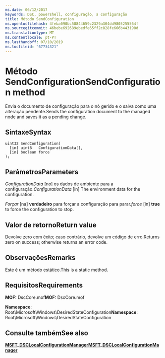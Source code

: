 ```yaml
---
ms.date: 06/12/2017
keywords: DSC, powershell, configuração, a configuração
title: Método SendConfiguration
ms.openlocfilehash: 4feba090bc58844659c2329a304dd9805255564f
ms.sourcegitcommit: 46bebe692689ebedfe65ff2c828fe666b443198d
ms.translationtype: MT
ms.contentlocale: pt-PT
ms.lasthandoff: 07/10/2019
ms.locfileid: "67734321"
---
```

# <a name="sendconfiguration-method"></a><span data-ttu-id="1e8b4-103">Método SendConfiguration</span><span class="sxs-lookup"><span data-stu-id="1e8b4-103">SendConfiguration method</span></span>

<span data-ttu-id="1e8b4-104">Envia o documento de configuração para o nó gerido e o salva como uma alteração pendente.</span><span class="sxs-lookup"><span data-stu-id="1e8b4-104">Sends the configuration document to the managed node and saves it as a pending change.</span></span>

## <a name="syntax"></a><span data-ttu-id="1e8b4-105">Sintaxe</span><span class="sxs-lookup"><span data-stu-id="1e8b4-105">Syntax</span></span>

```mof
uint32 SendConfiguration(
  [in] uint8   ConfigurationData[],
  [in] boolean force
);
```

## <a name="parameters"></a><span data-ttu-id="1e8b4-106">Parâmetros</span><span class="sxs-lookup"><span data-stu-id="1e8b4-106">Parameters</span></span>

<span data-ttu-id="1e8b4-107">*ConfigurationData* \[no\] os dados de ambiente para a configuração.</span><span class="sxs-lookup"><span data-stu-id="1e8b4-107">*ConfigurationData* \[in\] The environment data for the configuration.</span></span>

<span data-ttu-id="1e8b4-108">*Forçar* \[na\] **verdadeiro** para forçar a configuração para parar.</span><span class="sxs-lookup"><span data-stu-id="1e8b4-108">*force* \[in\] **true** to force the configuration to stop.</span></span>

## <a name="return-value"></a><span data-ttu-id="1e8b4-109">Valor de retorno</span><span class="sxs-lookup"><span data-stu-id="1e8b4-109">Return value</span></span>

<span data-ttu-id="1e8b4-110">Devolve zero com êxito; caso contrário, devolve um código de erro.</span><span class="sxs-lookup"><span data-stu-id="1e8b4-110">Returns zero on success; otherwise returns an error code.</span></span>

## <a name="remarks"></a><span data-ttu-id="1e8b4-111">Observações</span><span class="sxs-lookup"><span data-stu-id="1e8b4-111">Remarks</span></span>

<span data-ttu-id="1e8b4-112">Este é um método estático.</span><span class="sxs-lookup"><span data-stu-id="1e8b4-112">This is a static method.</span></span>

## <a name="requirements"></a><span data-ttu-id="1e8b4-113">Requisitos</span><span class="sxs-lookup"><span data-stu-id="1e8b4-113">Requirements</span></span>

<span data-ttu-id="1e8b4-114">**MOF:** DscCore.mof</span><span class="sxs-lookup"><span data-stu-id="1e8b4-114">**MOF:** DscCore.mof</span></span>

<span data-ttu-id="1e8b4-115">**Namespace**: Root\Microsoft\Windows\DesiredStateConfiguration</span><span class="sxs-lookup"><span data-stu-id="1e8b4-115">**Namespace**: Root\Microsoft\Windows\DesiredStateConfiguration</span></span>

## <a name="see-also"></a><span data-ttu-id="1e8b4-116">Consulte também</span><span class="sxs-lookup"><span data-stu-id="1e8b4-116">See also</span></span>

[<span data-ttu-id="1e8b4-117">**MSFT_DSCLocalConfigurationManager**</span><span class="sxs-lookup"><span data-stu-id="1e8b4-117">**MSFT_DSCLocalConfigurationManager**</span></span>](msft-dsclocalconfigurationmanager.md)

